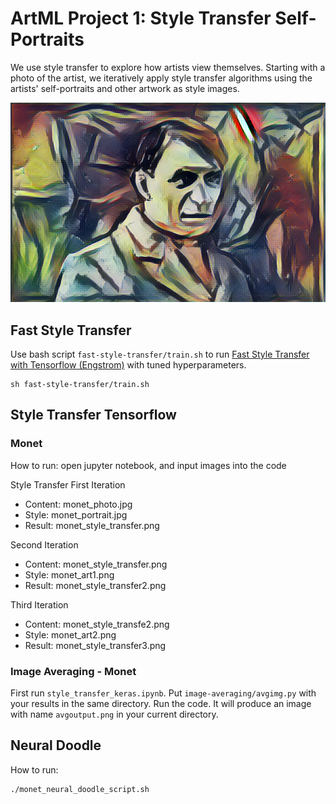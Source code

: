 # ArtML Project 1: Style Transfer Self-Portraits

We use style transfer to explore how artists view themselves. Starting with a photo of the artist, we iteratively apply style transfer algorithms using the artists' self-portraits and other artwork as style images.

![alt text](results/picassoFinalResult.png)

## Fast Style Transfer
Use bash script `fast-style-transfer/train.sh` to run [Fast Style Transfer with Tensorflow (Engstrom)](https://github.com/lengstrom/fast-style-transfer) with tuned hyperparameters. 

```
sh fast-style-transfer/train.sh
```

## Style Transfer Tensorflow
### Monet
How to run: open jupyter notebook, and input images into the code

Style Transfer
First Iteration
 - Content: monet_photo.jpg
 - Style: monet_portrait.jpg
 - Result: monet_style_transfer.png

Second Iteration
  - Content: monet_style_transfer.png
  - Style: monet_art1.png
  - Result: monet_style_transfer2.png

Third Iteration
  - Content: monet_style_transfe2.png
  - Style: monet_art2.png
  - Result: monet_style_transfer3.png


### Image Averaging - Monet
First run `style_transfer_keras.ipynb`. Put `image-averaging/avgimg.py` with your results in the same directory. Run the code.
It will produce an image with name `avgoutput.png` in your current directory.

## Neural Doodle 
How to run: 

```
./monet_neural_doodle_script.sh
```
